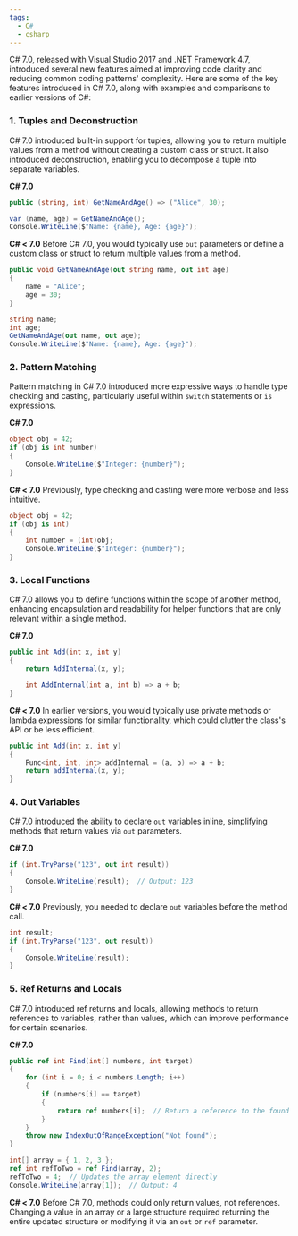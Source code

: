 ```yaml
---
tags:
  - C#
  - csharp
---
```


C# 7.0, released with Visual Studio 2017 and .NET Framework 4.7, introduced several new features aimed at improving code clarity and reducing common coding patterns' complexity. Here are some of the key features introduced in C# 7.0, along with examples and comparisons to earlier versions of C#:

### 1. **Tuples and Deconstruction**
C# 7.0 introduced built-in support for tuples, allowing you to return multiple values from a method without creating a custom class or struct. It also introduced deconstruction, enabling you to decompose a tuple into separate variables.

**C# 7.0**
```csharp
public (string, int) GetNameAndAge() => ("Alice", 30);

var (name, age) = GetNameAndAge();
Console.WriteLine($"Name: {name}, Age: {age}");
```

**C# < 7.0**
Before C# 7.0, you would typically use `out` parameters or define a custom class or struct to return multiple values from a method.
```csharp
public void GetNameAndAge(out string name, out int age)
{
    name = "Alice";
    age = 30;
}

string name;
int age;
GetNameAndAge(out name, out age);
Console.WriteLine($"Name: {name}, Age: {age}");
```

### 2. **Pattern Matching**
Pattern matching in C# 7.0 introduced more expressive ways to handle type checking and casting, particularly useful within `switch` statements or `is` expressions.

**C# 7.0**
```csharp
object obj = 42;
if (obj is int number)
{
    Console.WriteLine($"Integer: {number}");
}
```

**C# < 7.0**
Previously, type checking and casting were more verbose and less intuitive.
```csharp
object obj = 42;
if (obj is int)
{
    int number = (int)obj;
    Console.WriteLine($"Integer: {number}");
}
```

### 3. **Local Functions**
C# 7.0 allows you to define functions within the scope of another method, enhancing encapsulation and readability for helper functions that are only relevant within a single method.

**C# 7.0**
```csharp
public int Add(int x, int y)
{
    return AddInternal(x, y);

    int AddInternal(int a, int b) => a + b;
}
```

**C# < 7.0**
In earlier versions, you would typically use private methods or lambda expressions for similar functionality, which could clutter the class's API or be less efficient.
```csharp
public int Add(int x, int y)
{
    Func<int, int, int> addInternal = (a, b) => a + b;
    return addInternal(x, y);
}
```

### 4. **Out Variables**
C# 7.0 introduced the ability to declare `out` variables inline, simplifying methods that return values via `out` parameters.

**C# 7.0**
```csharp
if (int.TryParse("123", out int result))
{
    Console.WriteLine(result);  // Output: 123
}
```

**C# < 7.0**
Previously, you needed to declare `out` variables before the method call.
```csharp
int result;
if (int.TryParse("123", out result))
{
    Console.WriteLine(result);
}
```

### 5. **Ref Returns and Locals**
C# 7.0 introduced ref returns and locals, allowing methods to return references to variables, rather than values, which can improve performance for certain scenarios.

**C# 7.0**
```csharp
public ref int Find(int[] numbers, int target)
{
    for (int i = 0; i < numbers.Length; i++)
    {
        if (numbers[i] == target)
        {
            return ref numbers[i];  // Return a reference to the found element
        }
    }
    throw new IndexOutOfRangeException("Not found");
}

int[] array = { 1, 2, 3 };
ref int refToTwo = ref Find(array, 2);
refToTwo = 4;  // Updates the array element directly
Console.WriteLine(array[1]);  // Output: 4
```

**C# < 7.0**
Before C# 7.0, methods could only return values, not references. Changing a value in an array or a large structure required returning the entire updated structure or modifying it via an `out` or `ref` parameter.